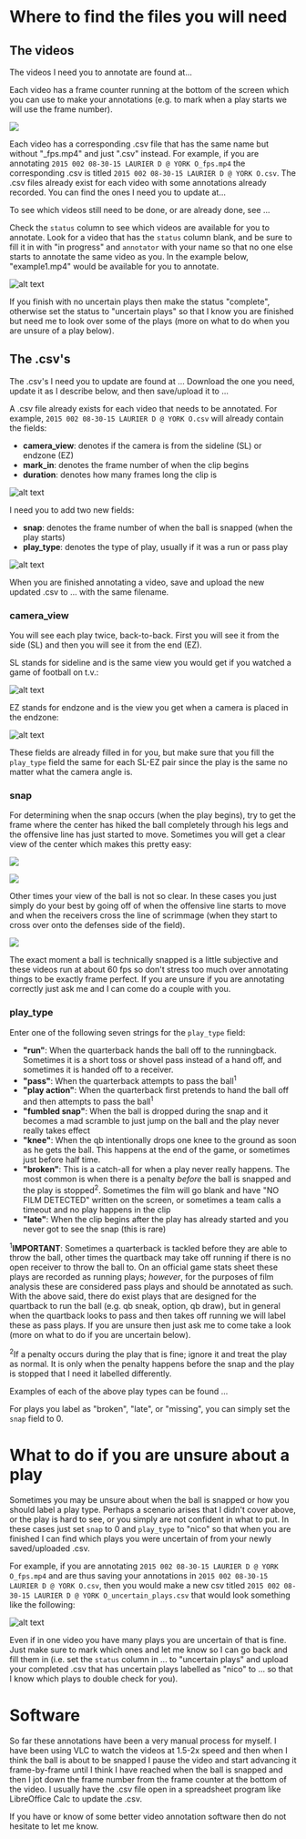 # Where to find the files you will need

## The videos

The videos I need you to annotate are found at...

Each video has a frame counter running at the bottom of the screen which you can use to make your annotations (e.g. to mark when a play starts we will use the frame number).

![](test_gif.gif)

Each video has a corresponding .csv file that has the same name but without "\_fps.mp4" and just ".csv" instead. For example, if you are annotating `2015 002 08-30-15 LAURIER D @ YORK O_fps.mp4` the corresponding .csv is titled `2015 002 08-30-15 LAURIER D @ YORK O.csv`. The .csv files already exist for each video with some annotations already recorded. You can find the ones I need you to update at...

To see which videos still need to be done, or are already done, see ...

Check the `status` column to see which videos are available for you to annotate. Look for a video that has the `status` column blank, and be sure to fill it in with "in progress" and `annotator` with your name so that no one else starts to annotate the same video as you. In the example below, "example1.mp4" would be available for you to annotate.

![alt text](video_listing.png)

If you finish with no uncertain plays then make the status "complete", otherwise set the status to "uncertain plays" so that I know you are finished but need me to look over some of the plays (more on what to do when you are unsure of a play below).

## The .csv's

The .csv's I need you to update are found at ... Download the one you need, update it as I describe below, and then save/upload it to ...

A .csv file already exists for each video that needs to be annotated. For example, `2015 002 08-30-15 LAURIER D @ YORK O.csv` will already contain the fields:  
* **camera_view**: denotes if the camera is from the sideline (SL) or endzone (EZ)
* **mark_in**: denotes the frame number of when the clip begins
* **duration**: denotes how many frames long the clip is

![alt text](csv_before.png)

I need you to add two new fields:  
* **snap**: denotes the frame number of when the ball is snapped (when the play starts)
* **play_type**: denotes the type of play, usually if it was a run or pass play

![alt text](csv_after.png)

When you are finished annotating a video, save and upload the new updated .csv to ... with the same filename.

### camera_view

You will see each play twice, back-to-back. First you will see it from the side (SL) and then you will see it from the end (EZ).

SL stands for sideline and is the same view you would get if you watched a game of football on t.v.:

![alt text](sidecut_example.jpeg)

EZ stands for endzone and is the view you get when a camera is placed in the endzone:

![alt text](endcut_example.jpeg)

These fields are already filled in for you, but make sure that you fill the `play_type` field the same for each SL-EZ pair since the play is the same no matter what the camera angle is.

### snap

For determining when the snap occurs (when the play begins), try to get the frame where the center has hiked the ball completely through his legs and the offensive line has just started to move. Sometimes you will get a clear view of the center which makes this pretty easy:

![](clear_snap.gif)

![](clear_snap2.gif)

Other times your view of the ball is not so clear. In these cases you just simply do your best by going off of when the offensive line starts to move and when the receivers cross the line of scrimmage (when they start to cross over onto the defenses side of the field).

![](hard_to_see_snap.gif)

The exact moment a ball is technically snapped is a little subjective and these videos run at about 60 fps so don't stress too much over annotating things to be exactly frame perfect. If you are unsure if you are annotating correctly just ask me and I can come do a couple with you.

### play_type

Enter one of the following seven strings for the `play_type` field:  
* **"run"**: When the quarterback hands the ball off to the runningback. Sometimes it is a short toss or shovel pass instead of a hand off, and sometimes it is handed off to a receiver.
* **"pass"**: When the quarterback attempts to pass the ball<sup>1</sup>
* **"play action"**: When the quarterback first pretends to hand the ball off and then attempts to pass the ball<sup>1</sup>
* **"fumbled snap"**: When the ball is dropped during the snap and it becomes a mad scramble to just jump on the ball and the play never really takes effect
* **"knee"**: When the qb intentionally drops one knee to the ground as soon as he gets the ball. This happens at the end of the game, or sometimes just before half time.
* **"broken"**: This is a catch-all for when a play never really happens. The most common is when there is a penalty *before* the ball is snapped and the play is stopped<sup>2</sup>. Sometimes the film will go blank and have "NO FILM DETECTED" written on the screen, or sometimes a team calls a timeout and no play happens in the clip
* **"late"**: When the clip begins after the play has already started and you never got to see the snap (this is rare)

<sup>1</sup>**IMPORTANT**: Sometimes a quarterback is tackled before they are able to throw the ball, other times the quartback may take off running if there is no open receiver to throw the ball to. On an official game stats sheet these plays are recorded as running plays; *however*, for the purposes of film analysis these are considered pass plays and should be annotated as such.  
With the above said, there do exist plays that are designed for the quartback to run the ball (e.g. qb sneak, option, qb draw), but in general when the quartback looks to pass and then takes off running we will label these as pass plays. If you are unsure then just ask me to come take a look (more on what to do if you are uncertain below).

<sup>2</sup>If a penalty occurs during the play that is fine; ignore it and treat the play as normal. It is only when the penalty happens before the snap and the play is stopped that I need it labelled differently.

Examples of each of the above play types can be found ...

For plays you label as "broken", "late", or "missing", you can simply set the `snap` field to 0.

# What to do if you are unsure about a play

Sometimes you may be unsure about when the ball is snapped or how you should label a play type. Perhaps a scenario arises that I didn't cover above, or the play is hard to see, or you simply are not confident in what to put. In these cases just set `snap` to 0 and `play_type` to "nico" so that when you are finished I can find which plays you were uncertain of from your newly saved/uploaded .csv.

For example, if you are annotating `2015 002 08-30-15 LAURIER D @ YORK O_fps.mp4` and are thus saving your annotations in `2015 002 08-30-15 LAURIER D @ YORK O.csv`, then you would make a new csv titled `2015 002 08-30-15 LAURIER D @ YORK O_uncertain_plays.csv` that would look something like the following:

![alt text](uncertain_csv.png)

Even if in one video you have many plays you are uncertain of that is fine. Just make sure to mark which ones and let me know so I can go back and fill them in (i.e. set the `status` column in ... to "uncertain plays" and upload your completed .csv that has uncertain plays labelled as "nico" to ... so that I know which plays to double check for you).

# Software

So far these annotations have been a very manual process for myself. I have been using VLC to watch the videos at 1.5-2x speed and then when I think the ball is about to be snapped I pause the video and start advancing it frame-by-frame until I think I have reached when the ball is snapped and then I jot down the frame number from the frame counter at the bottom of the video. I usually have the .csv file open in a spreadsheet program like LibreOffice Calc to update the .csv.

If you have or know of some better video annotation software then do not hesitate to let me know.
